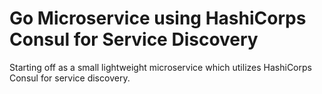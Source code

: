 # Go Microservice using HashiCorps Consul for Service Discovery

Starting off as a small lightweight microservice which utilizes HashiCorps Consul for service discovery.
